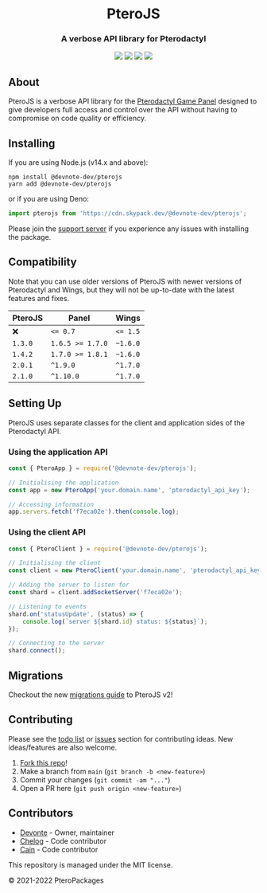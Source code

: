 <h1 align="center">PteroJS</h1>
<h3 align="center"><strong>A verbose API library for Pterodactyl</strong></h3>
<p align="center"><a href="https://discord.com/invite/dwcfTjgn7S" type="_blank"><img src="https://img.shields.io/badge/discord-invite-5865f2?style=for-the-badge&logo=discord&logoColor=white"></a> <img src="https://img.shields.io/badge/version-2.1.2-3572A5?style=for-the-badge"> <img src="https://img.shields.io/github/issues/PteroPackages/PteroJS.svg?style=for-the-badge"> <a href="https://pteropackages.github.io/PteroJS/" type="_blank"><img src="https://img.shields.io/badge/docs-typedoc-e67e22?style=for-the-badge"></a></p>

## About

PteroJS is a verbose API library for the [Pterodactyl Game Panel](https://pterodactyl.io) designed to give developers full access and control over the API without having to compromise on code quality or efficiency.

## Installing

If you are using Node.js (v14.x and above):

```
npm install @devnote-dev/pterojs
yarn add @devnote-dev/pterojs
```

or if you are using Deno:
```js
import pterojs from 'https://cdn.skypack.dev/@devnote-dev/pterojs';
```

Please join the [support server](https://discord.com/invite/dwcfTjgn7S) if you experience any issues with installing the package.

## Compatibility

Note that you can use older versions of PteroJS with newer versions of Pterodactyl and Wings, but they will not be up-to-date with the latest features and fixes.

| PteroJS | Panel            | Wings    |
| ------- | ---------------- | -------- |
| ❌      | `<= 0.7`         | `<= 1.5` |
| `1.3.0` | `1.6.5 >= 1.7.0` | `~1.6.0` |
| `1.4.2` | `1.7.0 >= 1.8.1` | `~1.6.0` |
| `2.0.1` | `^1.9.0`         | `^1.7.0` |
| `2.1.0` | `^1.10.0`        | `^1.7.0` |

## Setting Up

PteroJS uses separate classes for the client and application sides of the Pterodactyl API.

### Using the application API

```js
const { PteroApp } = require('@devnote-dev/pterojs');

// Initialising the application
const app = new PteroApp('your.domain.name', 'pterodactyl_api_key');

// Accessing information
app.servers.fetch('f7eca02e').then(console.log);
```

### Using the client API

```js
const { PteroClient } = require('@devnote-dev/pterojs');

// Initialising the client
const client = new PteroClient('your.domain.name', 'pterodactyl_api_key');

// Adding the server to listen for
const shard = client.addSocketServer('f7eca02e');

// Listening to events
shard.on('statusUpdate', (status) => {
    console.log(`server ${shard.id} status: ${status}`);
});

// Connecting to the server
shard.connect();
```

## Migrations

Checkout the new [migrations guide](./migrations/v2-0-1.md) to PteroJS v2!

## Contributing

Please see the [todo list](https://github.com/PteroPackages/PteroJS/blob/main/TODO.md) or [issues](https://github.com/PteroPackages/PteroJS/issues) section for contributing ideas. New ideas/features are also welcome.

1. [Fork this repo](https://github.com/PteroPackages/PteroJS/fork)!
2. Make a branch from `main` (`git branch -b <new-feature>`)
3. Commit your changes (`git commit -am "..."`)
4. Open a PR here (`git push origin <new-feature>`)

## Contributors

- [Devonte](https://github.com/devnote-dev) - Owner, maintainer
- [Chelog](https://github.com/chelog) - Code contributor
- [Cain](https://github.com/cainthebest) - Code contributor

This repository is managed under the MIT license.

© 2021-2022 PteroPackages
